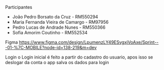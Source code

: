 Participantes

- João Pedro Borsato da Cruz - RM550294
- Maria Fernanda Vieira de Camargo - RM97956
- Pedro Lucas de Andrade Nunes - RM550366
- Sofia Amorim Coutinho - RM552534

Figma
https://www.figma.com/design/LpumenzLY49ESvgxjVoAxe/Sprint---01-%7C-MOBILE?node-id=138-219&m=dev


Login
o Login inicial é feito a partir do cadastro do usuario, apos isso se deslogar da conta o app salva os dados para login
